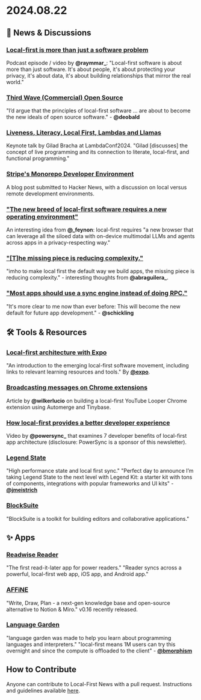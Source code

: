 # 2024.08.22

## 📰 News & Discussions 

### [Local-first is more than just a software problem](https://x.com/raymmar_/status/1825895054596018262)
Podcast episode / video by **@raymmar_**: "Local-first software is about more than just software. It's about people, it's about protecting your privacy, it's about data, it's about building relationships that mirror the real world."

### [Third Wave (Commercial) Open Source](https://www.deobald.ca/essays/2024-08-13-third-wave-commercial-open-source/)
"I’d argue that the principles of local-first software ... are about to become the new ideals of open source software." - **@deobald**

### [Liveness, Literacy, Local First, Lambdas and Llamas](https://www.youtube.com/watch?v=Yba08vezJyU)
Keynote talk by Gilad Bracha at LambdaConf2024. "Gilad [discusses] the concept of live programming and its connection to literate, local-first, and functional programming."

### [Stripe's Monorepo Developer Environment](https://news.ycombinator.com/item?id=41258932)
A blog post submitted to Hacker News, with a discussion on local versus remote development environments. 

### ["The new breed of local-first software requires a new operating environment"](https://x.com/_feynon/status/1825798242908647837)
An interesting idea from **@_feynon**: local-first requires "a new browser that can leverage all the siloed data with on-device multimodal LLMs and agents across apps in a privacy-respecting way."

### ["[T]he missing piece is reducing complexity."](https://x.com/abraguilera_/status/1825833249127477647)
"imho to make local first the default way we build apps, the missing piece is reducing complexity." - interesting thoughts from **@abraguilera_**.

### ["Most apps should use a sync engine instead of doing RPC."](https://x.com/schickling/status/1826338840153571362)
"It's more clear to me now than ever before: This will become the new default for future app development." - **@schickling**


## 🛠️ Tools & Resources

### [Local-first architecture with Expo](https://docs.expo.dev/guides/local-first/)
"An introduction to the emerging local-first software movement, including links to relevant learning resources and tools." By [**@expo**](https://x.com/expo/status/1825925013196718280).

### [Broadcasting messages on Chrome extensions](https://medium.com/@wilkerlucio/broadcasting-messages-on-chrome-extensions-6f7718c662f5)
Article by **@wilkerlucio** on building a local-first YouTube Looper Chrome extension using Automerge and Tinybase.

### [How local-first provides a better developer experience](https://www.youtube.com/watch?v=ovdcUtW4tWY)
Video by **@powersync_** that examines 7 developer benefits of local-first app architecture (disclosure: PowerSync is a sponsor of this newsletter).

### [Legend State](https://www.legendstate.com/)
"High performance state and local first sync." "Perfect day to announce I’m taking Legend State to the next level with Legend Kit: a starter kit with tons of components, integrations with popular frameworks and UI kits" - [**@jmeistrich**](https://x.com/jmeistrich/status/1825969913498054772)

### [BlockSuite](https://blocksuite.io/)
"BlockSuite is a toolkit for building editors and collaborative applications." 


## ✨ Apps

### [Readwise Reader](https://readwise.io/read)
"The first read-it-later app for power readers." "Reader syncs across a powerful, local-first web app, iOS app, and Android app."

### [AFFiNE](https://affine.pro/)
"Write, Draw, Plan - a next-gen knowledge base and open-source alternative to Notion & Miro." v0.16 recently released. 

### [Language Garden](https://lang.garden/)
"language garden was made to help you learn about programming languages and interpreters." "local-first means 1M users can try this overnight and since the compute is offloaded to the client" - [**@bmorphism**](https://x.com/bmorphism/status/1825845027995791645)


## How to Contribute
Anyone can contribute to Local-First News with a pull request. Instructions and guidelines available [here](https://github.com/localfirstnews/localfirstnews).

